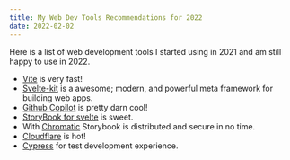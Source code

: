 ```yaml
---
title: My Web Dev Tools Recommendations for 2022
date: 2022-02-02
---
```

Here is a list of web development tools I started using in 2021 and am still happy to use in 2022.

- [Vite](https://vitejs.dev/) is very fast!
- [Svelte-kit](https://kit.svelte.dev/) is a awesome; modern, and powerful meta framework for building web apps.
- [Github Copilot](https://copilot.github.com/) is pretty darn cool!
- [StoryBook for svelte](https://storybook.js.org/blog/storybook-for-svelte/) is sweet.
- With [Chromatic](https://www.chromatic.com/) Storybook is distributed  and secure in no time.
- [Cloudflare](https://www.cloudflare.com/en-ca/) is hot!
- [Cypress](https://www.cypress.io/) for test development experience.

